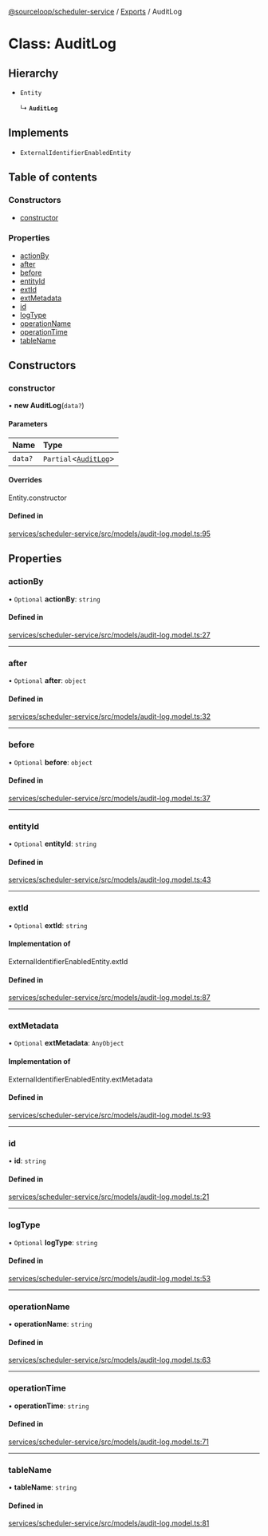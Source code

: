 [@sourceloop/scheduler-service](../README.md) / [Exports](../modules.md) / AuditLog

# Class: AuditLog

## Hierarchy

- `Entity`

  ↳ **`AuditLog`**

## Implements

- `ExternalIdentifierEnabledEntity`

## Table of contents

### Constructors

- [constructor](AuditLog.md#constructor)

### Properties

- [actionBy](AuditLog.md#actionby)
- [after](AuditLog.md#after)
- [before](AuditLog.md#before)
- [entityId](AuditLog.md#entityid)
- [extId](AuditLog.md#extid)
- [extMetadata](AuditLog.md#extmetadata)
- [id](AuditLog.md#id)
- [logType](AuditLog.md#logtype)
- [operationName](AuditLog.md#operationname)
- [operationTime](AuditLog.md#operationtime)
- [tableName](AuditLog.md#tablename)

## Constructors

### constructor

• **new AuditLog**(`data?`)

#### Parameters

| Name | Type |
| :------ | :------ |
| `data?` | `Partial`<[`AuditLog`](AuditLog.md)\> |

#### Overrides

Entity.constructor

#### Defined in

[services/scheduler-service/src/models/audit-log.model.ts:95](https://github.com/codeweb05/repo1/blob/a4cf318/services/scheduler-service/src/models/audit-log.model.ts#L95)

## Properties

### actionBy

• `Optional` **actionBy**: `string`

#### Defined in

[services/scheduler-service/src/models/audit-log.model.ts:27](https://github.com/codeweb05/repo1/blob/a4cf318/services/scheduler-service/src/models/audit-log.model.ts#L27)

___

### after

• `Optional` **after**: `object`

#### Defined in

[services/scheduler-service/src/models/audit-log.model.ts:32](https://github.com/codeweb05/repo1/blob/a4cf318/services/scheduler-service/src/models/audit-log.model.ts#L32)

___

### before

• `Optional` **before**: `object`

#### Defined in

[services/scheduler-service/src/models/audit-log.model.ts:37](https://github.com/codeweb05/repo1/blob/a4cf318/services/scheduler-service/src/models/audit-log.model.ts#L37)

___

### entityId

• `Optional` **entityId**: `string`

#### Defined in

[services/scheduler-service/src/models/audit-log.model.ts:43](https://github.com/codeweb05/repo1/blob/a4cf318/services/scheduler-service/src/models/audit-log.model.ts#L43)

___

### extId

• `Optional` **extId**: `string`

#### Implementation of

ExternalIdentifierEnabledEntity.extId

#### Defined in

[services/scheduler-service/src/models/audit-log.model.ts:87](https://github.com/codeweb05/repo1/blob/a4cf318/services/scheduler-service/src/models/audit-log.model.ts#L87)

___

### extMetadata

• `Optional` **extMetadata**: `AnyObject`

#### Implementation of

ExternalIdentifierEnabledEntity.extMetadata

#### Defined in

[services/scheduler-service/src/models/audit-log.model.ts:93](https://github.com/codeweb05/repo1/blob/a4cf318/services/scheduler-service/src/models/audit-log.model.ts#L93)

___

### id

• **id**: `string`

#### Defined in

[services/scheduler-service/src/models/audit-log.model.ts:21](https://github.com/codeweb05/repo1/blob/a4cf318/services/scheduler-service/src/models/audit-log.model.ts#L21)

___

### logType

• `Optional` **logType**: `string`

#### Defined in

[services/scheduler-service/src/models/audit-log.model.ts:53](https://github.com/codeweb05/repo1/blob/a4cf318/services/scheduler-service/src/models/audit-log.model.ts#L53)

___

### operationName

• **operationName**: `string`

#### Defined in

[services/scheduler-service/src/models/audit-log.model.ts:63](https://github.com/codeweb05/repo1/blob/a4cf318/services/scheduler-service/src/models/audit-log.model.ts#L63)

___

### operationTime

• **operationTime**: `string`

#### Defined in

[services/scheduler-service/src/models/audit-log.model.ts:71](https://github.com/codeweb05/repo1/blob/a4cf318/services/scheduler-service/src/models/audit-log.model.ts#L71)

___

### tableName

• **tableName**: `string`

#### Defined in

[services/scheduler-service/src/models/audit-log.model.ts:81](https://github.com/codeweb05/repo1/blob/a4cf318/services/scheduler-service/src/models/audit-log.model.ts#L81)
